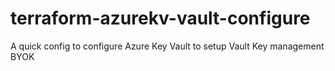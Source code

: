 # terraform-azurekv-vault-configure
A quick config to configure Azure Key Vault to setup Vault Key management BYOK
